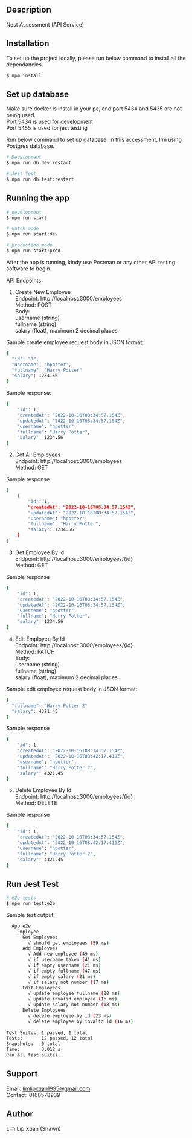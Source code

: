 
## Description

Nest Assessment (API Service)

## Installation

To set up the project locally, please run below command to install all the dependancies.
```bash
$ npm install
```
## Set up database

Make sure docker is install in your pc, and port 5434 and 5435 are not being used. </br>
Port 5434 is used for development</br>
Port 5455 is used for jest testing</br>

Run below command to set up database, in this accessment, I'm using Postgres database.
```bash
# Development
$ npm run db:dev:restart

# Jest Test
$ npm run db:test:restart
```

## Running the app

```bash
# development
$ npm run start

# watch mode
$ npm run start:dev

# production mode
$ npm run start:prod
```
After the app is running, kindy use Postman or any other API testing software to begin. </br>
 
API Endpoints </br>

1. Create New Employee </br>
Endpoint: http://localhost:3000/employees </br>
Method: POST </br>
Body: </br>
username (string) </br>
fullname (string) </br>
salary (float), maximum 2 decimal places </br>

Sample create employee request body in JSON format: </br>

```bash
{
  "id": "1",
  "username": "hpotter",
  "fullname": "Harry Potter"
  "salary": 1234.56
}
```
Sample response: </br>
```bash
{
    "id": 1,
    "createdAt": "2022-10-16T08:34:57.154Z",
    "updatedAt": "2022-10-16T08:34:57.154Z",
    "username": "hpotter",
    "fullname": "Harry Potter",
    "salary": 1234.56
}
```

2. Get All Employees </br>
Endpoint: http://localhost:3000/employees </br>
Method: GET </br>

Sample response </br>
```bash
[
    {
        "id": 1,
        "createdAt": "2022-10-16T08:34:57.154Z",
        "updatedAt": "2022-10-16T08:34:57.154Z",
        "username": "hpotter",
        "fullname": "Harry Potter",
        "salary": 1234.56
    }
]
```
3. Get Employee By Id </br>
Endpoint: http://localhost:3000/employees/{id} </br>
Method: GET </br>

Sample response </br>
```bash
{
    "id": 1,
    "createdAt": "2022-10-16T08:34:57.154Z",
    "updatedAt": "2022-10-16T08:34:57.154Z",
    "username": "hpotter",
    "fullname": "Harry Potter",
    "salary": 1234.56
}
```

4. Edit Employee By Id </br>
Endpoint: http://localhost:3000/employees/{id} </br>
Method: PATCH </br>
Body: </br>
username (string) </br>
fullname (string) </br>
salary (float), maximum 2 decimal places </br>

Sample edit employee request body in JSON format: </br>

```bash
{
  "fullname": "Harry Potter 2"
  "salary": 4321.45
}
```
Sample response </br>
```bash
{
    "id": 1,
    "createdAt": "2022-10-16T08:34:57.154Z",
    "updatedAt": "2022-10-16T08:42:17.419Z",
    "username": "hpotter",
    "fullname": "Harry Potter 2",
    "salary": 4321.45
}
```

5. Delete Employee By Id </br>
Endpoint: http://localhost:3000/employees/{id} </br>
Method: DELETE </br>

Sample response </br>
```bash
{
    "id": 1,
    "createdAt": "2022-10-16T08:34:57.154Z",
    "updatedAt": "2022-10-16T08:42:17.419Z",
    "username": "hpotter",
    "fullname": "Harry Potter 2",
    "salary": 4321.45
}
```

## Run Jest Test

```bash
# e2e tests
$ npm run test:e2e
```
Sample test output: </br>
```bash
  App e2e                                                                                                                                                     
    Employee                                                                                                                                                  
      Get Employees                                                                                                                                           
        √ should get employees (59 ms)                                                                                                                        
      Add Employees                                                                                                                                           
        √ Add new employee (49 ms)                                                                                                                            
        √ if username taken (41 ms)                                                                                                                           
        √ if empty username (21 ms)                                                                                                                           
        √ if empty fullname (47 ms)                                                                                                                           
        √ if empty salary (21 ms)                                                                                                                             
        √ if salary not number (17 ms)                                                                                                                        
      Edit Employees                                                                                                                                          
        √ update employee fullname (28 ms)                                                                                                                    
        √ update invalid employee (16 ms)                                                                                                                     
        √ update salary not number (18 ms)                                                                                                                    
      Delete Employees                                                                                                                                        
        √ delete employee by id (23 ms)                                                                                                                       
        √ delete employee by invalid id (16 ms)                                                                                                               
                                                                                                                                                              
Test Suites: 1 passed, 1 total                                                                                                                                
Tests:       12 passed, 12 total                                                                                                                              
Snapshots:   0 total
Time:        3.012 s
Ran all test suites.
```
## Support

Email: limlipxuan1995@gmail.com </br>
Contact: 0168578939

## Author

Lim Lip Xuan (Shawn)
